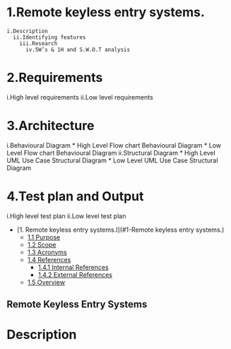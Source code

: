 # 1.Remote keyless entry systems.
    i.Description
      ii.Identifying features
        iii.Research
          iv.5W’s & 1H and S.W.O.T analysis
# 2.Requirements
   i.High level requirements
     ii.Low level requirements
# 3.Architecture                                                                                       
   i.Behavioural Diagram
     * High Level Flow chart Behavioural Diagram
        * Low Level Flow chart Behavioural Diagram
   ii.Structural Diagram
      * High Level UML Use Case Structural Diagram
         *  Low Level UML Use Case Structural Diagram
# 4.Test plan and Output
   i.High level test plan
     ii.Low level test plan





- [1. Remote keyless entry systems.I](#1-Remote keyless entry systems.)
  * [1.1 Purpose](#11-purpose)
  * [1.2 Scope](#12-scope)
  * [1.3 Acronyms](#13-acronyms)
  * [1.4 References](#14-references)
    + [1.4.1 Internal References](#141-internal-references)
    + [1.4.2 External References](#142-external-references)
  * [1.5 Overview](#15-overview)






















## Remote Keyless Entry Systems
# Description


